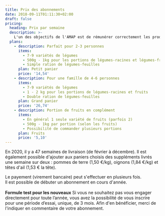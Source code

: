 ```yaml
---
title: Prix des abonnements
date: 2018-09-11T01:11:30+02:00
draft: false
pricing:
  heading: Prix par semaine
  description: >-
    L'un des objectifs de l'AMAP est de rémunérer correctement les producteurs pour leur travail.
  plans:
    - description: Parfait pour 2-3 personnes
      items:
        - 7-9 variétés de légumes
        - 500g - 1kg pour les portions de légumes-racines et légumes-fruits
        - Simple ration de légumes-feuilles
      plan: Petit panier
      price: '14,54'
    - description: Pour une famille de 4-6 personnes
      items:
        - 7-9 variétés de légumes
        - 1 - 2 kg pour les portions de légumes-racines et fruits
        - Double ration de légumes-feuilles
      plan: Grand panier
      price: '26,74'
    - description: Portion de fruits en complément
      items:
        - En général 1 seule variété de fruits (parfois 2)
        - 500g - 1kg par portion (selon les fruits)
        - Possibilité de commander plusieurs portions
      plan: Fruits
      price: '5,10'
---
```



En 2020, il y a 47 semaines de livraison (de février à décembre). Il est
    également possible d'ajouter aux paniers choisis des suppléments livrés une
    semaine sur deux : pommes de terre (1,50 €/kg), oignons (1,84 €/kg) et têtes d'ail (1,53 € la tête).  
    
Le payement (virement bancaire) peut s'effectuer en plusieurs fois.   
Il est possible de débuter un abonnement en cours d'année. <br>
<br>
**Formule test pour les nouveaux**  Si vous ne souhaitez pas vous engager directement pour toute l’année, vous avez la possibilité de vous inscrire pour une période d’essai, unique, de 3 mois. Afin d'en bénéficier, merci de l'indiquer en commentaire de votre abonnement.

